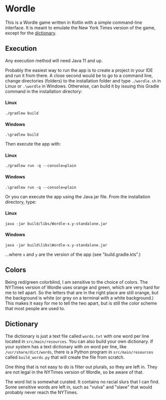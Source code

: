 # Wordle

This is a Wordle game written in Kotlin with a simple command-line interface.  It is meant to emulate the 
New York Times version of the game, except for the [dictionary](#dictionary).

## Execution

Any execution method will need Java 11 and up.

Probably the easiest way to run the app is to create a project in your IDE and run it from there.  A close
second would be to go to a command line, change directories (folders) to the installation folder and type
`./wordle.sh` in Linux or `.\wordle` in Windows.  Otherwise, can build it by issuing this Gradle command in 
the installation directory:

#### Linux

    ./gradlew build

#### Windows 

    .\gradlew build

Then execute the app with:

#### Linux

    ./gradlew run -q --console=plain

#### Windows

    .\gradlew run -q --console=plain

Or you can execute the app using the Java jar file.  From the installation directory, type:

#### Linux

    java -jar build/libs/Wordle-x.y-standalone.jar

#### Windows

    java -jar build\libs\Wordle-x.y-standalone.jar

...where `x` and `y` are the version of the app (see "build.gradle.kts".)

## Colors

Being red/green colorblind, I am sensitive to the choice of colors.  The NYTimes version of Wordle uses orange and
green, which are very hard for me to tell apart.  So the letters that are in the right place are still orange, but
the background is white (or grey on a terminal with a white background.)  This makes it easy for me to tell the
two apart, but is still the color scheme that most people are used to. 

## Dictionary

The dictionary is just a text file called `words.txt` with one word per line located in `src/main/resources`.
You can also build your own dictionary.  If your system has a text dictionary with on word per line, like
`/usr/share/dict/words`, there is a Python program in `src/main/resources` called `build_words.py` that will create the
file from scratch.

One thing that is not easy to do is filter out plurals, so they are left in.  They are not legal in the NYTimes
version of Wordle, so be aware of that.

The word list is somewhat curated.  It contains no racial slurs that I can find.  Some sensitive words are left in, 
such as "vulva" and "slave" that would probably never reach the NYTimes.
